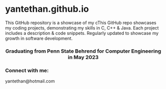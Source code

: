# yantethan.github.io
This GitHub repository is a showcase of my cThis GitHub repo showcases my coding projects, demonstrating my skills in C, C++ &amp; Java. Each project includes a description &amp; code snippets. Regularly updated to showcase my growth in software development.

<h3 align="center">Graduating from Penn State Behrend for Computer Engineering in May 2023</h3>

<h3 align="left">Connect with me:</h3>
<p align="left">yantethan@hotmail.com
</p>
